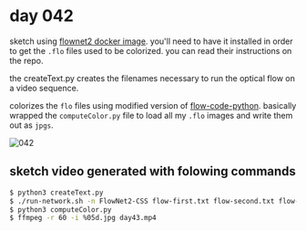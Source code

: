# day 042

sketch using [flownet2 docker image](https://github.com/lmb-freiburg/flownet2-docker). you'll need to have it installed in order to get the `.flo` files used to be colorized. you can read their instructions on the repo.

the createText.py creates the filenames necessary to run the optical flow on a video sequence.

colorizes the `flo` files using modified version of [flow-code-python](https://github.com/Johswald/flow-code-python). basically wrapped the `computeColor.py` file to load all my `.flo` images and write them out as `jpgs`.

![042](https://github.com/burningion/daily-sketches/raw/master/042/images/00132.jpg)

## sketch video generated with folowing commands

```bash
$ python3 createText.py
$ ./run-network.sh -n FlowNet2-CSS flow-first.txt flow-second.txt flow-out.txt
$ python3 computeColor.py
$ ffmpeg -r 60 -i %05d.jpg day43.mp4
```
